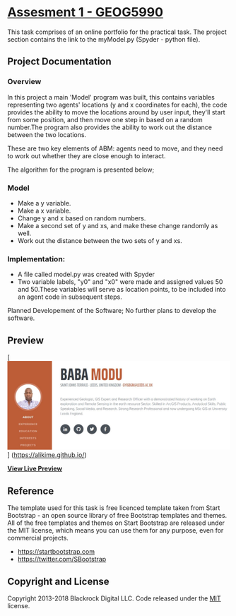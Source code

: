 # [Assesment 1 - GEOG5990](https://alikime.github.io/)

This task comprises of an online portfolio for the practical task. The project section contains the link to the myModel.py (Spyder - python file).

## Project Documentation 

### Overview 
In this project a main 'Model' program was built, this contains variables representing two agents' locations (y and x coordinates for each), the code provides the ability to move the locations around by user input, they'll start from some position, and then move one step in based on a random number.The program also provides the ability to work out the distance between the two locations.

These are two key elements of ABM: agents need to move, and they need to work out whether they are close enough to interact.

The algorithm for the program is presented below;

### Model
* Make a y variable.
* Make a x variable.
* Change y and x based on random numbers.
* Make a second set of y and xs, and make these change randomly as well.
* Work out the distance between the two sets of y and xs.

### Implementation:
* A file called model.py was created with Spyder 
* Two variable labels, "y0" and "x0" were made and assigned values 50 and 50.These variables will serve as location points, to be included into an agent code in subsequent steps.

Planned Developement of the Software; No further plans to develop the software.

## Preview
[![Resume Preview](https://github.com/Alikime/alikime.github.io/blob/master/img/PreviewImage.JPG)]
(https://alikime.github.io/)

**[View Live Preview](https://alikime.github.io/)**

## Reference

The template used for this task is free licenced template taken from Start Bootstrap - an open source library of free Bootstrap templates and themes. All of the free templates and themes on Start Bootstrap are released under the MIT license, which means you can use them for any purpose, even for commercial projects.

* https://startbootstrap.com
* https://twitter.com/SBootstrap

## Copyright and License

Copyright 2013-2018 Blackrock Digital LLC. Code released under the [MIT](https://github.com/BlackrockDigital/startbootstrap-resume/blob/gh-pages/LICENSE) license.
